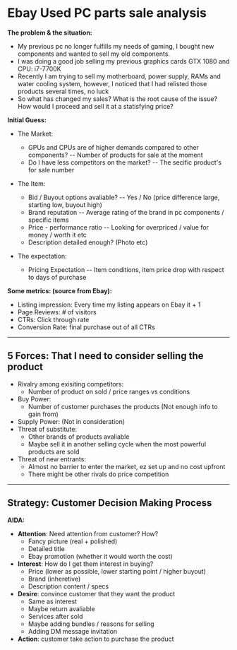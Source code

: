 # Ebay Used PC parts sale analysis

__The problem & the situation:__
- My previous pc no longer fulfills my needs of gaming, I bought new components and wanted to sell my old components. 
- I was doing a good job selling my previous graphics cards GTX 1080 and CPU: i7-7700K
- Recently I am trying to sell my motherboard, power supply, RAMs and water cooling system, however, I noticed that I had relisted those products several times, no luck
- So what has changed my sales? What is the root cause of the issue? How would I proceed and sell it at a statisfying price?

__Initial Guess:__
- The Market:
  - GPUs and CPUs are of higher demands compared to other components? -- Number of products for sale at the moment
  - Do I have less competitors on the market?  -- The secific product's for sale number

- The Item:
  - Bid / Buyout options avaliable?  -- Yes / No (price difference large, starting low, buyout high)
  - Brand reputation -- Average rating of the brand in pc components / specific items
  - Price - performance ratio  -- Looking for overpriced / value for money / worth it etc
  - Description detailed enough? (Photo etc)

- The expectation:
  - Pricing Expectation  -- Item conditions, item price drop with respect to days of purchase

__Some metrics: (source from Ebay):__
- Listing impression: Every time my listing appears on Ebay it + 1
- Page Reviews: # of visitors
- CTRs: Click through rate
- Conversion Rate: final purchase out of all CTRs

--------------------------------------------------------------------------------------------------------------------------------------------------------------------------
## __5 Forces: That I need to consider selling the product__

- Rivalry among exisiting competitors: 
  - Number of product on sold / price ranges vs conditions
- Buy Power:
  - Number of customer purchases the products (Not enough info to gain from)
- Supply Power: (Not in consideration)
- Threat of substitute:
  - Other brands of products avaliable
  - Maybe sell it in another selling cycle when the most powerful products are sold
- Threat of new entrants:
  - Almost no barrier to enter the market, ez set up and no cost upfront
  - There might be other rivals do price competition

--------------------------------------------------------------------------------------------------------------------------------------------------------------------------
## __Strategy: Customer Decision Making Process__

__AIDA:__
  - __Attention__: Need attention from customer? How?
    - Fancy picture (real + polished)
    - Detailed title 
    - Ebay promotion (whether it would worth the cost)
  - __Interest__: How do I get them interest in buying?
    - Price (lower as possible, lower starting point / higher buyout)
    - Brand (inheretive)
    - Description content / specs
  - __Desire__: convince customer that they want the product
    - Same as interest
    - Maybe return avaliable
    - Services after sold
    - Maybe adding bundles / reasons for selling
    - Adding DM message invitation
  - __Action__: customer take action to purchase the product

